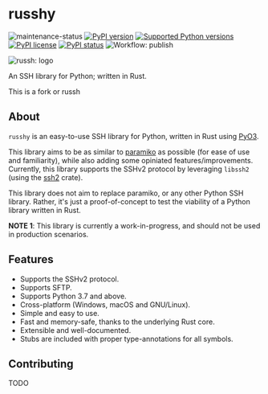 # russhy

![maintenance-status](https://img.shields.io/badge/maintenance-experimental-blue.svg)
[![PyPI version](https://badge.fury.io/py/russh.svg)](https://badge.fury.io/py/russh)
[![Supported Python versions](https://img.shields.io/pypi/pyversions/russh.svg)](https://pypi.python.org/pypi/russh/)
[![PyPI license](https://img.shields.io/pypi/l/ansicolortags.svg)](https://pypi.python.org/pypi/ansicolortags/)
[![PyPI status](https://img.shields.io/pypi/status/ansicolortags.svg)](https://pypi.python.org/pypi/ansicolortags/)
![Workflow: publish](https://github.com/nikhil-prabhu/russh/actions/workflows/publish.yml/badge.svg)

![russh: logo](assets/logo.png)

An SSH library for Python; written in Rust.

This is a fork or russh

## About

`russhy` is an easy-to-use SSH library for Python, written in Rust using [PyO3](https://github.com/PyO3/pyo3).

This library aims to be as similar to [paramiko](https://pypi.org/project/paramiko/) as possible (for ease of use and familiarity), while also adding some opiniated features/improvements.
Currently, this library supports the SSHv2 protocol by leveraging `libssh2` (using the [ssh2](https://crates.io/crates/ssh2) crate).

This library does not aim to replace paramiko, or any other Python SSH library. Rather, it's just a proof-of-concept to test the viability of a Python library written in Rust.

**NOTE 1**: This library is currently a work-in-progress, and should not be used in production scenarios.

## Features

- Supports the SSHv2 protocol.
- Supports SFTP.
- Supports Python 3.7 and above.
- Cross-platform (Windows, macOS and GNU/Linux).
- Simple and easy to use.
- Fast and memory-safe, thanks to the underlying Rust core.
- Extensible and well-documented.
- Stubs are included with proper type-annotations for all symbols.

## Contributing

TODO
